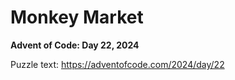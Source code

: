 # Monkey Market

**Advent of Code: Day 22, 2024**

Puzzle text: <https://adventofcode.com/2024/day/22>

